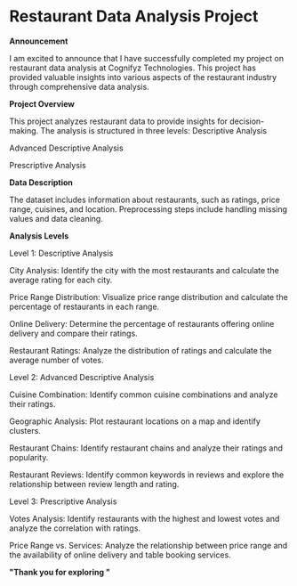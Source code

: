 # Restaurant Data Analysis Project
**Announcement**

I am excited to announce that I have successfully completed my project on restaurant data analysis at Cognifyz Technologies. This project has provided valuable insights into various aspects of the restaurant industry through comprehensive data analysis.

**Project Overview**

This project analyzes restaurant data to provide insights for decision-making. The analysis is structured in three levels:
Descriptive Analysis

Advanced Descriptive Analysis

Prescriptive Analysis

**Data Description**

The dataset includes information about restaurants, such as ratings, price range, cuisines, and location. Preprocessing steps include handling missing values and data cleaning.

**Analysis Levels**

Level 1: Descriptive Analysis

City Analysis: Identify the city with the most restaurants and calculate the average rating for each city.

Price Range Distribution: Visualize price range distribution and calculate the percentage of restaurants in each range.

Online Delivery: Determine the percentage of restaurants offering online delivery and compare their ratings.

Restaurant Ratings: Analyze the distribution of ratings and calculate the average number of votes.

Level 2: Advanced Descriptive Analysis

Cuisine Combination: Identify common cuisine combinations and analyze their ratings.


Geographic Analysis: Plot restaurant locations on a map and identify clusters.

Restaurant Chains: Identify restaurant chains and analyze their ratings and popularity.

Restaurant Reviews: Identify common keywords in reviews and explore the relationship between review length and rating.

Level 3: Prescriptive Analysis

Votes Analysis: Identify restaurants with the highest and lowest votes and analyze the correlation with ratings.

Price Range vs. Services: Analyze the relationship between price range and the availability of online delivery and table booking services.


**"Thank you for exploring "**
